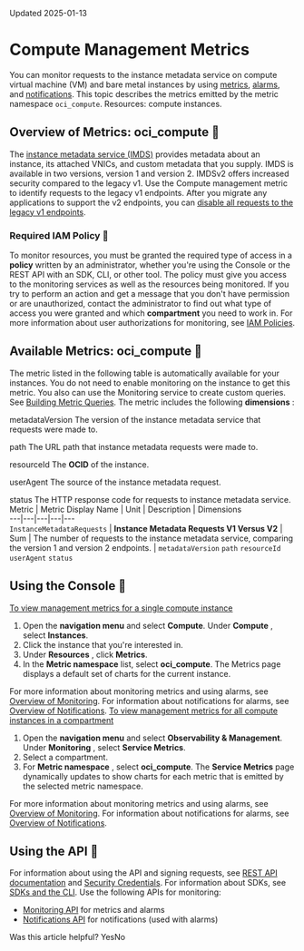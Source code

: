 Updated 2025-01-13
# Compute Management Metrics
You can monitor requests to the instance metadata service on compute virtual machine (VM) and bare metal instances by using [metrics](https://docs.oracle.com/iaas/Content/Monitoring/Concepts/monitoringoverview.htm#metrics), [alarms](https://docs.oracle.com/iaas/Content/Monitoring/Concepts/monitoringoverview.htm#alarms), and [notifications](https://docs.oracle.com/iaas/Content/Notification/home.htm).
This topic describes the metrics emitted by the metric namespace `oci_compute`.
Resources: compute instances.
## Overview of Metrics: oci_compute 🔗 
The [instance metadata service (IMDS)](https://docs.oracle.com/en-us/iaas/Content/Compute/Tasks/gettingmetadata.htm#Getting_Instance_Metadata) provides metadata about an instance, its attached VNICs, and custom metadata that you supply. IMDS is available in two versions, version 1 and version 2. IMDSv2 offers increased security compared to the legacy v1.
Use the Compute management metric to identify requests to the legacy v1 endpoints. After you migrate any applications to support the v2 endpoints, you can [disable all requests to the legacy v1 endpoints](https://docs.oracle.com/en-us/iaas/Content/Compute/Tasks/gettingmetadata.htm#upgrading-v2__disable-legacy).
### Required IAM Policy 🔗 
To monitor resources, you must be granted the required type of access in a **policy** written by an administrator, whether you're using the Console or the REST API with an SDK, CLI, or other tool. The policy must give you access to the monitoring services as well as the resources being monitored. If you try to perform an action and get a message that you don't have permission or are unauthorized, contact the administrator to find out what type of access you were granted and which **compartment** you need to work in. For more information about user authorizations for monitoring, see [IAM Policies](https://docs.oracle.com/iaas/Content/Security/Reference/monitoring_security.htm#iam-policies). 
## Available Metrics: oci_compute 🔗 
The metric listed in the following table is automatically available for your instances. You do not need to enable monitoring on the instance to get this metric.
You also can use the Monitoring service to create custom queries. See [Building Metric Queries](https://docs.oracle.com/iaas/Content/Monitoring/Tasks/buildingqueries.htm).
The metric includes the following **dimensions** : 

metadataVersion
    The version of the instance metadata service that requests were made to. 

path
    The URL path that instance metadata requests were made to. 

resourceId
    The **OCID** of the instance. 

userAgent
    The source of the instance metadata request. 

status
    The HTTP response code for requests to instance metadata service.
Metric | Metric Display Name | Unit | Description | Dimensions  
---|---|---|---|---  
`InstanceMetadataRequests` | **Instance Metadata Requests V1 Versus V2** | Sum | The number of requests to the instance metadata service, comparing the version 1 and version 2 endpoints. |  `metadataVersion` `path` `resourceId` `userAgent` `status`  
## Using the Console 🔗 
[To view management metrics for a single compute instance](https://docs.oracle.com/en-us/iaas/Content/Compute/References/compute-management-metrics.htm)
  1. Open the **navigation menu** and select **Compute**. Under **Compute** , select **Instances**.
  2. Click the instance that you're interested in.
  3. Under **Resources** , click **Metrics**.
  4. In the **Metric namespace** list, select **oci_compute**.
The Metrics page displays a default set of charts for the current instance.


For more information about monitoring metrics and using alarms, see [Overview of Monitoring](https://docs.oracle.com/iaas/Content/Monitoring/Concepts/monitoringoverview.htm). For information about notifications for alarms, see [Overview of Notifications](https://docs.oracle.com/iaas/Content/Notification/Concepts/notificationoverview.htm).
[To view management metrics for all compute instances in a compartment](https://docs.oracle.com/en-us/iaas/Content/Compute/References/compute-management-metrics.htm)
  1. Open the **navigation menu** and select **Observability & Management**. Under **Monitoring** , select **Service Metrics**. 
  2. Select a compartment.
  3. For **Metric namespace** , select **oci_compute**.
The **Service Metrics** page dynamically updates to show charts for each metric that is emitted by the selected metric namespace.


For more information about monitoring metrics and using alarms, see [Overview of Monitoring](https://docs.oracle.com/iaas/Content/Monitoring/Concepts/monitoringoverview.htm). For information about notifications for alarms, see [Overview of Notifications](https://docs.oracle.com/iaas/Content/Notification/Concepts/notificationoverview.htm).
## Using the API 🔗 
For information about using the API and signing requests, see [REST API documentation](https://docs.oracle.com/iaas/Content/API/Concepts/usingapi.htm) and [Security Credentials](https://docs.oracle.com/iaas/Content/General/Concepts/credentials.htm). For information about SDKs, see [SDKs and the CLI](https://docs.oracle.com/iaas/Content/API/Concepts/sdks.htm).
Use the following APIs for monitoring:
  * [Monitoring API](https://docs.oracle.com/iaas/api/#/en/monitoring/latest/) for metrics and alarms 
  * [Notifications API](https://docs.oracle.com/iaas/api/#/en/notification/latest/) for notifications (used with alarms)


Was this article helpful?
YesNo

